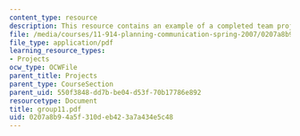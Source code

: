 ```yaml
---
content_type: resource
description: This resource contains an example of a completed team project.
file: /media/courses/11-914-planning-communication-spring-2007/0207a8b94a5f310deb423a7a434e5c48_group11.pdf
file_type: application/pdf
learning_resource_types:
- Projects
ocw_type: OCWFile
parent_title: Projects
parent_type: CourseSection
parent_uid: 550f3848-dd7b-be04-d53f-70b17786e892
resourcetype: Document
title: group11.pdf
uid: 0207a8b9-4a5f-310d-eb42-3a7a434e5c48
---
```

